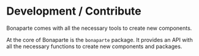 # Development / Contribute

Bonaparte comes with all the necessary tools to create new components.

At the core of Bonaparte is the `bonaparte` package. It provides an API with all the necessary functions to create new components and packages.




